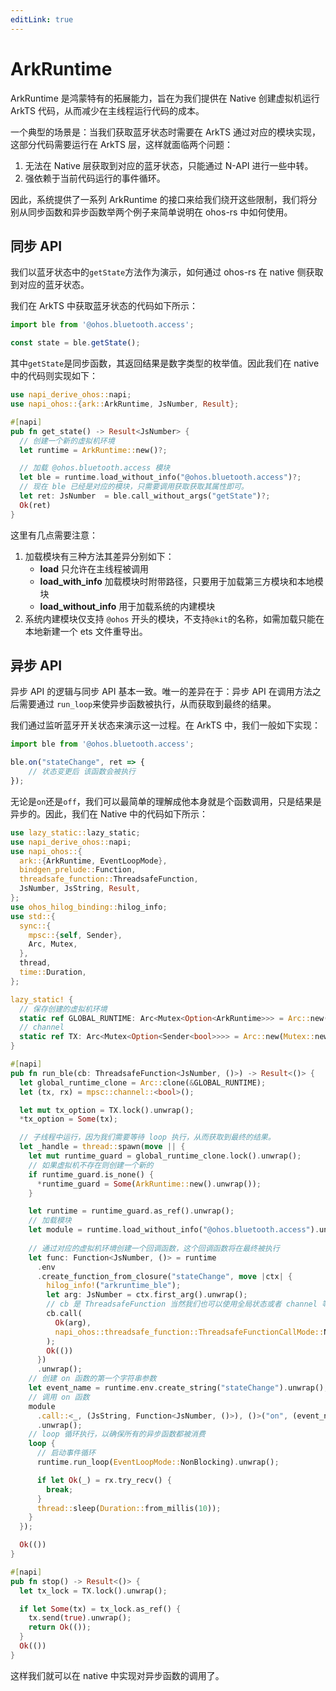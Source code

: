 ```yaml
---
editLink: true
---
```


# ArkRuntime

ArkRuntime 是鸿蒙特有的拓展能力，旨在为我们提供在 Native 创建虚拟机运行 ArkTS 代码，从而减少在主线程运行代码的成本。

一个典型的场景是：当我们获取蓝牙状态时需要在 ArkTS 通过对应的模块实现，这部分代码需要运行在 ArkTS 层，这样就面临两个问题：
1. 无法在 Native 层获取到对应的蓝牙状态，只能通过 N-API 进行一些中转。
2. 强依赖于当前代码运行的事件循环。

因此，系统提供了一系列 ArkRuntime 的接口来给我们绕开这些限制，我们将分别从同步函数和异步函数举两个例子来简单说明在 ohos-rs 中如何使用。

## 同步 API

我们以蓝牙状态中的`getState`方法作为演示，如何通过 ohos-rs 在 native 侧获取到对应的蓝牙状态。

我们在 ArkTS 中获取蓝牙状态的代码如下所示：
```ts
import ble from '@ohos.bluetooth.access';

const state = ble.getState();
```

其中`getState`是同步函数，其返回结果是数字类型的枚举值。因此我们在 native 中的代码则实现如下：

```rust
use napi_derive_ohos::napi;
use napi_ohos::{ark::ArkRuntime, JsNumber, Result};

#[napi]
pub fn get_state() -> Result<JsNumber> {
  // 创建一个新的虚拟机环境
  let runtime = ArkRuntime::new()?;

  // 加载 @ohos.bluetooth.access 模块
  let ble = runtime.load_without_info("@ohos.bluetooth.access")?;
  // 现在 ble 已经是对应的模块，只需要调用获取获取其属性即可。
  let ret: JsNumber  = ble.call_without_args("getState")?;
  Ok(ret)
}
```

这里有几点需要注意：

1. 加载模块有三种方法其差异分别如下：
   - **load** 只允许在主线程被调用
   - **load_with_info** 加载模块时附带路径，只要用于加载第三方模块和本地模块
   - **load_without_info** 用于加载系统的内建模块
2. 系统内建模块仅支持 `@ohos` 开头的模块，不支持`@kit`的名称，如需加载只能在本地新建一个 ets 文件重导出。

## 异步 API

异步 API 的逻辑与同步 API 基本一致。唯一的差异在于：异步 API 在调用方法之后需要通过 `run_loop`来使异步函数被执行，从而获取到最终的结果。

我们通过监听蓝牙开关状态来演示这一过程。在 ArkTS 中，我们一般如下实现：

```ts
import ble from '@ohos.bluetooth.access';

ble.on("stateChange", ret => {
    // 状态变更后 该函数会被执行
});
```

无论是`on`还是`off`，我们可以最简单的理解成他本身就是个函数调用，只是结果是异步的。因此，我们在 Native 中的代码如下所示：

```rust
use lazy_static::lazy_static;
use napi_derive_ohos::napi;
use napi_ohos::{
  ark::{ArkRuntime, EventLoopMode},
  bindgen_prelude::Function,
  threadsafe_function::ThreadsafeFunction,
  JsNumber, JsString, Result,
};
use ohos_hilog_binding::hilog_info;
use std::{
  sync::{
    mpsc::{self, Sender},
    Arc, Mutex,
  },
  thread,
  time::Duration,
};

lazy_static! {
  // 保存创建的虚拟机环境
  static ref GLOBAL_RUNTIME: Arc<Mutex<Option<ArkRuntime>>> = Arc::new(Mutex::new(None));
  // channel
  static ref TX: Arc<Mutex<Option<Sender<bool>>>> = Arc::new(Mutex::new(None));
}

#[napi]
pub fn run_ble(cb: ThreadsafeFunction<JsNumber, ()>) -> Result<()> {
  let global_runtime_clone = Arc::clone(&GLOBAL_RUNTIME);
  let (tx, rx) = mpsc::channel::<bool>();

  let mut tx_option = TX.lock().unwrap();
  *tx_option = Some(tx);

  // 子线程中运行，因为我们需要等待 loop 执行，从而获取到最终的结果。
  let _handle = thread::spawn(move || {
    let mut runtime_guard = global_runtime_clone.lock().unwrap();
    // 如果虚拟机不存在则创建一个新的
    if runtime_guard.is_none() {
      *runtime_guard = Some(ArkRuntime::new().unwrap());
    }

    let runtime = runtime_guard.as_ref().unwrap();
    // 加载模块
    let module = runtime.load_without_info("@ohos.bluetooth.access").unwrap();
    
    // 通过对应的虚拟机环境创建一个回调函数，这个回调函数将在最终被执行
    let func: Function<JsNumber, ()> = runtime
      .env
      .create_function_from_closure("stateChange", move |ctx| {
        hilog_info!("arkruntime_ble");
        let arg: JsNumber = ctx.first_arg().unwrap();
        // cb 是 ThreadsafeFunction 当然我们也可以使用全局状态或者 channel 等来获取结果
        cb.call(
          Ok(arg),
          napi_ohos::threadsafe_function::ThreadsafeFunctionCallMode::NonBlocking,
        );
        Ok(())
      })
      .unwrap();
    // 创建 on 函数的第一个字符串参数
    let event_name = runtime.env.create_string("stateChange").unwrap();
    // 调用 on 函数
    module
      .call::<_, (JsString, Function<JsNumber, ()>), ()>("on", (event_name, func))
      .unwrap();
    // loop 循环执行，以确保所有的异步函数都被消费
    loop {
      // 启动事件循环
      runtime.run_loop(EventLoopMode::NonBlocking).unwrap();

      if let Ok(_) = rx.try_recv() {
        break;
      }
      thread::sleep(Duration::from_millis(10));
    }
  });

  Ok(())
}

#[napi]
pub fn stop() -> Result<()> {
  let tx_lock = TX.lock().unwrap();

  if let Some(tx) = tx_lock.as_ref() {
    tx.send(true).unwrap();
    return Ok(());
  }
  Ok(())
}
```

这样我们就可以在 native 中实现对异步函数的调用了。